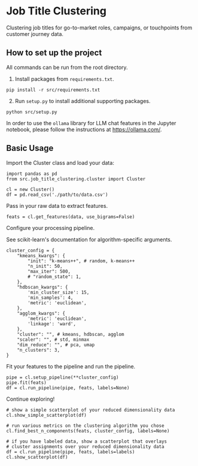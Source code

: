 # Job Title Clustering
Clustering job titles for go-to-market roles, campaigns, or touchpoints from customer journey data.

## How to set up the project
All commands can be run from the root directory.

1. Install packages from `requirements.txt`.
```
pip install -r src/requirements.txt
```
2. Run `setup.py` to install additional supporting packages.
```
python src/setup.py
```

In order to use the `ollama` library for LLM chat features in the Jupyter notebook, please follow the instructions at https://ollama.com/.

## Basic Usage

Import the Cluster class and load your data:
```
import pandas as pd
from src.job_title_clustering.cluster import Cluster

cl = new Cluster()
df = pd.read_csv('./path/to/data.csv')
```

Pass in your raw data to extract features.
```
feats = cl.get_features(data, use_bigrams=False)
```

Configure your processing pipeline.

See scikit-learn's documentation for algorithm-specific arguments.

```
cluster_config = {
    "kmeans_kwargs": {
        "init": "k-means++", # random, k-means++
        "n_init": 50,
        "max_iter": 500,
        # "random_state": 1,
    },
    "hdbscan_kwargs": {
        'min_cluster_size': 15,
        'min_samples': 4,
        'metric': 'euclidean',
    },
    "agglom_kwargs": {
        'metric': 'euclidean',
        'linkage': 'ward',
    },
    "cluster": "", # kmeans, hdbscan, agglom
    "scaler": "", # std, minmax
    "dim_reduce": "", # pca, umap
    "n_clusters": 3,
}
```

Fit your features to the pipeline and run the pipeline.
```
pipe = cl.setup_pipeline(**cluster_config)
pipe.fit(feats)
df = cl.run_pipeline(pipe, feats, labels=None)
```

Continue exploring!

```
# show a simple scatterplot of your reduced dimensionality data
cl.show_simple_scatterplot(df)

# run various metrics on the clustering algorithm you chose
cl.find_best_n_components(feats, cluster_config, labels=None)

# if you have labeled data, show a scatterplot that overlays
# cluster assignments over your reduced dimensionality data
df = cl.run_pipeline(pipe, feats, labels=labels)
cl.show_scatterplot(df)
```
